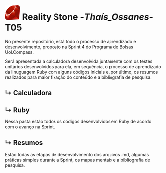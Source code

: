 #  <img src ="/Resumos/img/ruby.png"> Reality Stone -_Thaís_Ossanes_- T05

No presente repositório, está todo o processo de aprendizado e desenvolvimento, proposto na Sprint 4 do Programa de Bolsas Uol.Compass.

Será apresentada a calculadora desenvolvida juntamente com os testes unitários desenvolvidos para ela, em sequência, o processo de aprendizado da linuguagem Ruby com alguns códigos iniciais e, por último, os resumos realizados para maior fixação do conteúdo e a bibliografia de pesquisa.


## ↳ Calculadora

## ↳ Ruby
Nessa pasta estão todos os códigos desenvolvidos em Ruby de acordo com o avanço na Sprint.
## ↳ Resumos
Estão todas as etapas de desenvolvimento dos arquivos .md, algumas práticas simples durante a Sprint, os mapas mentais e a bibliografia de pesquisa.
